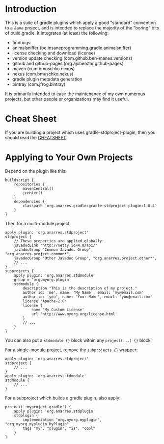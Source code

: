 # Introduction

This is a suite of gradle plugins which apply a good "standard"
convention to a Java project, and is intended to replace the majority
of the "boring" bits of build.gradle. It integrates (at least)
the following:

* findbugs
* animalsniffer (be.insaneprogramming.gradle.animalsniffer)
* license checking and download (license)
* version update checking (com.github.ben-manes.versions)
* github and github-pages (org.ajoberstar.github-pages)
* maven (com.bmuschko.nexus)
* nexus (com.bmuschko.nexus)
* gradle plugin metadata generation
* bintray (com.jfrog.bintray)

It is primarily intended to ease the maintenance of my own numerous
projects, but other people or organizations may find it useful.

# Cheat Sheet

If you are building a project which uses gradle-stdproject-plugin,
then you should read the [CHEATSHEET](CHEATSHEET.md).

# Applying to Your Own Projects

Depend on the plugin like this:
```
buildscript {
    repositories {
        mavenCentral()
        jcenter()
    }
    dependencies {
        classpath 'org.anarres.gradle:gradle-stdproject-plugin:1.0.4'
    }
}
```

Then for a multi-module project:
```
apply plugin: 'org.anarres.stdproject'
stdproject {
	// These properties are applied globally.
	javadocLink "http://netty.io/4.0/api/"
	javadocGroup "Common Javadoc Group", "org.anarres.project.common*",
	javadocGroup "Other Javadoc Group", "org.anarres.project.other*",
	// ...
}
subprojects { 
    apply plugin: 'org.anarres.stdmodule'
	group = 'org.myorg.plugin'
	stdmodule {
		description "This is the description of my project."
		author id: 'me', name: 'My Name', email: 'my@email.com'
		author id: 'you', name: 'Your Name', email: 'you@email.com'
		license 'Apache-2.0'
		license {
			name 'My Custom License'
			url 'http://www.myorg.org/license.html'
		}
		// ...
	}
}
```
You can also put a `stdmodule {}` block within any `project(...) {}` block.

For a single-module project, remove the `subprojects {}` wrapper:
```
apply plugin: 'org.anarres.stdproject'
stdproject {
	// ...
}
apply plugin: 'org.anarres.stdmodule'
stdmodule {
	// ...
}
```

For a subproject which builds a gradle plugin, also apply:
```
project(':myproject-gradle') {
	apply plugin: 'org.anarres.stdplugin'
	stdplugin {
		implementation "org.myorg.myplugin", "org.myorg.myplugin.MyPlugin"
		tags "my", "plugin", "is", "cool"
	}
}
```

